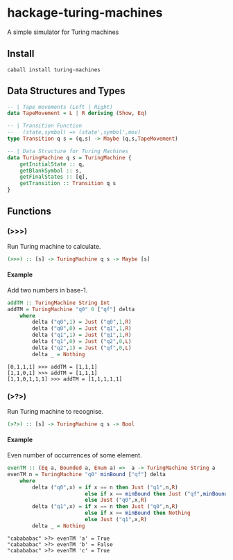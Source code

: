 # hackage-turing-machines
A simple simulator for Turing machines

## Install
```
caball install turing-machines
```
## Data Structures and Types
```haskell
-- | Tape movements (Left | Right)
data TapeMovement = L | R deriving (Show, Eq)

-- | Transition Function
--   (state,symbol) => (state',symbol',mov)
type Transition q s = (q,s) -> Maybe (q,s,TapeMovement)

-- | Data Structure for Turing Machines
data TuringMachine q s = TuringMachine {
	getInitialState :: q,
	getBlankSymbol :: s,
	getFinalStates :: [q],
	getTransition :: Transition q s
}
```
## Functions
### (>>>)
Run Turing machine to calculate.
```haskell
(>>>) :: [s] -> TuringMachine q s -> Maybe [s]
```
#### Example
Add two numbers in base-1.
```haskell
addTM :: TuringMachine String Int
addTM = TuringMachine "q0" 0 ["qf"] delta
	where
		delta ("q0",1) = Just ("q0",1,R)
		delta ("q0",0) = Just ("q1",1,R)
		delta ("q1",1) = Just ("q1",1,R)
		delta ("q1",0) = Just ("q2",0,L)
		delta ("q2",1) = Just ("qf",0,L)
		delta _ = Nothing
```
```
[0,1,1,1] >>> addTM = [1,1,1]
[1,1,0,1] >>> addTM = [1,1,1]
[1,1,0,1,1,1] >>> addTM = [1,1,1,1,1]
```

### (>?>)
Run Turing machine to recognise.
```haskell
(>?>) :: [s] -> TuringMachine q s -> Bool
```
#### Example
Even number of occurrences of some element.
```haskell
evenTM :: (Eq a, Bounded a, Enum a) =>  a -> TuringMachine String a
evenTM n = TuringMachine "q0" minBound ["qf"] delta
	where
		delta ("q0",x) = if x == n then Just ("q1",n,R)
		                 else if x == minBound then Just ("qf",minBound,R) 
		                 else Just ("q0",x,R)
		delta ("q1",x) = if x == n then Just ("q0",n,R)
		                 else if x == minBound then Nothing
		                 else Just ("q1",x,R)
		delta _ = Nothing
```
```
"cabababac" >?> evenTM 'a' = True
"cabababac" >?> evenTM 'b' = False
"cabababac" >?> evenTM 'c' = True
```
